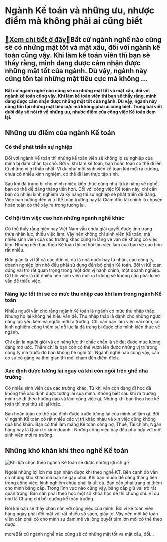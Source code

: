 Ngành Kế toán và những ưu, nhược điểm mà không phải ai cũng biết
================================================================

[:gift:Xem chi tiết ở đây:gift:](https://hddtvn.com/nganh-ke-toan-va-nhung-uu-nhuoc-diem-ma-khong-phai-ai-cung-biet/)Bất cứ ngành nghề nào cũng sẽ có những mặt tốt và mặt xấu, đối với ngành kế toán cũng vậy. Khi làm kế toán viên thì bạn sẽ thấy rằng, mình đang được cảm nhận được những mặt tốt của ngành. Dù vậy, ngành này cũng tồn tại những mặt tiêu cực mà không …
--------------------------------------------------------------------------------------------------------------------------------------------------------------------------------------------------------------------------------------------------------

**Bất cứ ngành nghề nào cũng sẽ có những mặt tốt và mặt xấu, đối với ngành kế toán cũng vậy. Khi làm kế toán viên thì bạn sẽ thấy rằng, mình đang được cảm nhận được những mặt tốt của ngành. Dù vậy, ngành này cũng tồn tại những mặt tiêu cực mà không phải ai cũng biết. Trong bài viết dưới đây sẽ nói rõ về những ưu, nhược điểm của công việc Kế toán đem lại.**



Những ưu điểm của ngành Kế toán
-------------------------------


### Có thể phát triển sự nghiệp


Đối với ngành Kế toán thì những kế toán viên sẽ không lo sự nghiệp của mình bị dậm chân tại chỗ. Bởi vì khi làm kế toán, bạn hoàn toàn có thể đi lên từ những vị trí thấp nhất. Ví dụ như một sinh viên kế toán khi mới ra trường, chưa có nhiều kinh nghiệm, có thể đi làm thực tập sinh.


Sau khi đã trang bị cho mình nhiều kiến thức cũng như là kỹ năng về nghề, bạn có thể dễ dàng thăng tiến hơn. Đối với công việc Kế toán này, chỉ cần bạn có nhiều kinh nghiệm và kỹ năng thì sự nghiệp sẽ phát triển dễ dàng. Việc bạn hướng đến vị trí Kế toán trưởng hay là Giám đốc tài chính là chuyện hoàn toàn có thể xảy ra trong tương lai.


### Cơ hội tìm việc cao hơn những ngành nghể khác


Có thể thấy rằng hiện nay Việt Nam vẫn chưa giải quyết được tình trạng thừa nhân lực, thiếu việc làm. Vậy nên không chỉ sinh viên Kế toán, mà nhiều sinh viên của các trường khác cũng lo lắng về vấn đề không có việc làm. Nhưng nếu bạn theo Kế toán thì cơ hội tìm việc làm của bạn sẽ cao hơn rất nhiều.


Đơn giản là vì tất cả các đơn vị, dù là nhà nước hay tư nhân, các công ty, doanh nghiệp lớn nhỏ đều phải sử dụng đến bộ phận Kế toán. Bởi vì Kế toán đóng vai trò rất quan trọng trong một đơn vị hành chính, một doanh nghiệp. Cơ hội việc là rất nhiều nên sinh viên mới ra trường sẽ không cần phải lo về vấn đề thiếu việc.


### Năng lực tốt thì sẽ có mức thu nhập cao khi làm trong ngành Kế toán


Nhiều người vẫn cho rằng ngành Kế toán là ngành có mức thu nhập thấp. Nhưng họ lại không hề hiểu vấn đề. Thu nhập thấp là dành cho những người năng lực yếu kém và người mới ra trường. Chỉ cần bạn làm việc vài năm, có kinh nghiệm cộng thêm sự nỗ lực là đã trang bị được cho mình kiến thức về ngành.


Chỉ cần là người giỏi và có năng lực thì chắc chắn là sẽ đạt được mức lương đáng mơ ước. Thậm chí là bạn còn có thể vươn lên được những vị trí trong công ty mà trước đó bạn không hề nghĩ tới. Ngành nghề nào cũng vậy, cần có sự cố gắng và thời gian thì mới chạm đến điểm đích.


### Xác định được tương lai ngay cả khi còn ngồi trên ghế nhà trường


Có nhiều sinh viên của các trường khác. Từ khi vẫn còn đang đi học đã không thể xác định được tương lai của mình. Không biết sau khi ra trường mình sẽ đi theo hướng nào và làm công việc gì. Nhưng khi bạn theo học kế toán thì mọi thứ sẽ lại khác.


Bạn hoàn toàn có thể xác định được trước tương lai của mình sẽ làm gì. Bởi vì ngành Kế toán có rất nhiều các vị trí khác nhau và xin việc cũng không quá khó khăn. Bạn có thể làm mảng Kế toán công nợ, Thuế, Tài chính, Ngân hàng hay là Quản tri kinh doanh.. Những công việc này đều phù hợp với một sinh viên mới ra trường.


Những khó khăn khi theo nghề Kế toán
------------------------------------


![Khi lựa chọn theo ngành Kế toán sẽ được những lợi ích gì?](https://hddtvn.com/wp-content/uploads/2021/01/xeromarketing53622388-1.jpg)


Ngoài những lợi ích mà bạn nhận được khi theo nghề KT. Bên cạnh đó vẫn có những khó khăn mà bạn sẽ gặp phải. Khi bạn muốn dễ dàng thăng tiến trong công việc, kinh nghiệm chưa phải là tất cả. Bạn cần phải trang bị thêm cho mình bằng cấp. Trong lĩnh vực nào cũng vậy, bằng cấp giữ vai trò rất quan trọng. Bạn cần phải theo học một số khóa học để thi chứng chỉ. Ví dụ như là Chứng chỉ bồi dưỡng kế toán trưởng.


Đôi khi bạn sẽ thấy chán nản với công việc của mình. Bởi vì kế toán viên hàng ngày phải đối mặt với rất nhiều sổ sách, giấy tờ. Vậy nên một kế toán viên cần phải có cho mình sự đam mê và lòng quyết tâm lớn mới có thể theo được.


moreBất cứ ngành nghề nào cũng sẽ có những mặt tốt và mặt xấu, đối…

